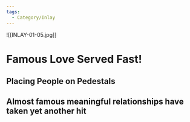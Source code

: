 ```yaml
---
tags:
  - Category/Inlay
---
```

![[INLAY-01-05.jpg]]
# Famous Love Served Fast!
## Placing People on Pedestals
## Almost famous meaningful relationships have taken yet another hit
